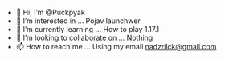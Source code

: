 - 👋 Hi, I’m @Puckpyak
- 👀 I’m interested in ... Pojav launchwer
- 🌱 I’m currently learning ... How to play 1.17.1
- 💞️ I’m looking to collaborate on ... Nothing
- 📫 How to reach me ... Using my email nadzrilck@gmail.com

<!---
Puckpyak/Puckpyak is a ✨ special ✨ repository because its `README.md` (this file) appears on your GitHub profile.
You can click the Preview link to take a look at your changes.
--->
